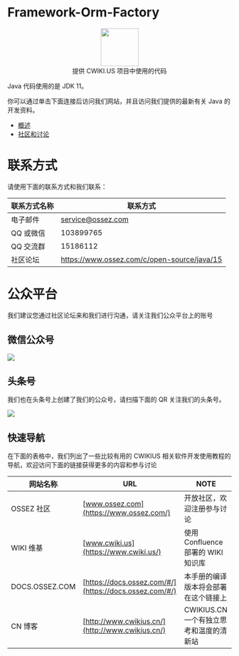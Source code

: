# Framework-Orm-Factory

<p align="center">
    <a href="https://github.com/honeymoose">
        <img height=85 src="https://avatars1.githubusercontent.com/u/45009982?s=200&v=4">
    </a>
    <br>提供 CWIKI.US 项目中使用的代码
</p>

Java 代码使用的是 JDK 11。

你可以通过单击下面连接后访问我们网站，并且访问我们提供的最新有关 Java 的开发资料。

* [概述](https://www.cwiki.us/pages/viewpage.action?pageId=37492282)
* [社区和讨论](https://www.ossez.com/c/open-source/java/15)

# 联系方式

请使用下面的联系方式和我们联系：

| 联系方式名称 | 联系方式                                          |
|--------|-----------------------------------------------|
| 电子邮件   | [service@ossez.com](mailto:service@ossez.com) |
| QQ 或微信 | 103899765                                     |
| QQ 交流群 | 15186112                                      |
| 社区论坛   | https://www.ossez.com/c/open-source/java/15   |

# 公众平台

我们建议您通过社区论坛来和我们进行沟通，请关注我们公众平台上的账号

## 微信公众号

![](https://cdn.ossez.com/img/cwikius/cwikius-qr-wechat-search-w400.png)

## 头条号

我们也在头条号上创建了我们的公众号，请扫描下面的 QR 关注我们的头条号。

![](https://cdn.ossez.com/img/cwikius/cwikus-qr-toutiao.png)

## 快速导航

在下面的表格中，我们列出了一些比较有用的 CWIKIUS 相关软件开发使用教程的导航，欢迎访问下面的链接获得更多的内容和参与讨论

| 网站名称           | URL                                                    | NOTE                       | 
|----------------|--------------------------------------------------------|----------------------------|
| OSSEZ 社区       | [www.ossez.com](https://www.ossez.com/)                | 开放社区，欢迎注册参与讨论              |
| WIKI 维基        | [www.cwiki.us](https://www.cwiki.us/)                  | 使用 Confluence 部署的 WIKI 知识库 |
| DOCS.OSSEZ.COM | [https://docs.ossez.com/#/](https://docs.ossez.com/#/) | 本手册的编译版本将会部署在这个链接上         |
| CN 博客          | [http://www.cwikius.cn/](http://www.cwikius.cn/)       | CWIKIUS.CN 一个有独立思考和温度的清新站  |

##